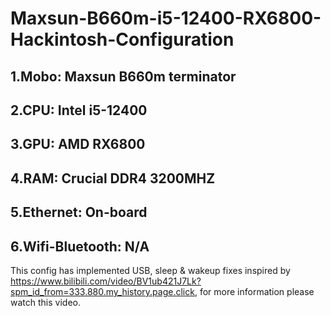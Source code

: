 # Maxsun-B660m-i5-12400-RX6800-Hackintosh-Configuration
## 1.Mobo: Maxsun B660m terminator
## 2.CPU: Intel i5-12400
## 3.GPU: AMD RX6800
## 4.RAM: Crucial DDR4 3200MHZ
## 5.Ethernet: On-board
## 6.Wifi-Bluetooth: N/A
This config has implemented USB, sleep & wakeup fixes inspired by https://www.bilibili.com/video/BV1ub421J7Lk?spm_id_from=333.880.my_history.page.click, for more information please watch this video.
